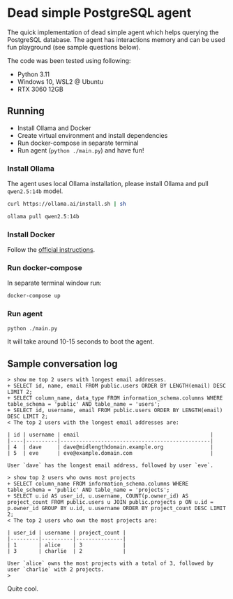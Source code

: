 # Dead simple PostgreSQL agent

The quick implementation of dead simple agent which helps querying the PostgreSQL database.
The agent has interactions memory and can be used fun playground (see sample questions below).

The code was been tested using following:

* Python 3.11
* Windows 10, WSL2 @ Ubuntu
* RTX 3060 12GB

## Running

* Install Ollama and Docker
* Create virtual environment and install dependencies
* Run docker-compose in separate terminal
* Run agent (`python ./main.py`) and have fun!

### Install Ollama

The agent uses local Ollama installation, please install Ollama and pull `qwen2.5:14b` model.

```bash
curl https://ollama.ai/install.sh | sh
```

```bash
ollama pull qwen2.5:14b
```

### Install Docker

Follow the [official instructions](https://docs.docker.com/desktop/setup/install/windows-install/).

### Run docker-compose

In separate terminal window run:

```bash
docker-compose up
```

### Run agent

```bash
python ./main.py
```

It will take around 10-15 seconds to boot the agent.

## Sample conversation log

```
> show me top 2 users with longest email addresses.
+ SELECT id, name, email FROM public.users ORDER BY LENGTH(email) DESC LIMIT 2;
+ SELECT column_name, data_type FROM information_schema.columns WHERE table_schema = 'public' AND table_name = 'users';
+ SELECT id, username, email FROM public.users ORDER BY LENGTH(email) DESC LIMIT 2;
< The top 2 users with the longest email addresses are:

| id | username | email                                          |
|----|----------|------------------------------------------------|
| 4  | dave     | dave@midlengthdomain.example.org               |
| 5  | eve      | eve@example.domain.com                         |

User `dave` has the longest email address, followed by user `eve`.
```

```
> show top 2 users who owns most projects
+ SELECT column_name FROM information_schema.columns WHERE table_schema = 'public' AND table_name = 'projects';
+ SELECT u.id AS user_id, u.username, COUNT(p.owner_id) AS project_count FROM public.users u JOIN public.projects p ON u.id = p.owner_id GROUP BY u.id, u.username ORDER BY project_count DESC LIMIT 2;
< The top 2 users who own the most projects are:

| user_id | username | project_count |
|---------|----------|---------------|
| 1       | alice    | 3             |
| 3       | charlie  | 2             |

User `alice` owns the most projects with a total of 3, followed by user `charlie` with 2 projects.
>
```

Quite cool.
